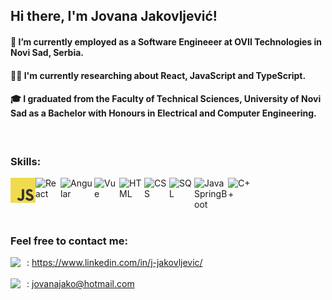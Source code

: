## Hi there, I'm Jovana Jakovljević!

<h4>💼 I’m currently employed as a Software Engineeer at OVII Technologies in Novi Sad, Serbia.</h4>
<h4>👩‍💻 I'm currently researching about React, JavaScript and TypeScript. </h4>
<h4>🎓 I graduated from the Faculty of Technical Sciences, University of Novi Sad as a Bachelor with Honours in Electrical and Computer Engineering.</h4>
<br/>

### Skills:
  <img align="left" title="JavaScript" width="40px" src="https://raw.githubusercontent.com/github/explore/80688e429a7d4ef2fca1e82350fe8e3517d3494d/topics/javascript/javascript.png" />
  <img align="left" title="React" width="40px" src="https://cdn.iconscout.com/icon/free/png-512/free-react-1-282599.png?f=webp&w=256" />
  <img align="left" title="Angular" width="54px" src="https://upload.wikimedia.org/wikipedia/commons/thumb/c/cf/Angular_full_color_logo.svg/2048px-Angular_full_color_logo.svg.png" />
  <img align="left" title="Vue" width="40px" src="https://upload.wikimedia.org/wikipedia/commons/thumb/9/95/Vue.js_Logo_2.svg/2367px-Vue.js_Logo_2.svg.png" />
  <img align="left" title="HTML" width="40px" src="https://w7.pngwing.com/pngs/390/229/png-transparent-logo-html5-brand-design-text-logo-number.png" />
  <img align="left" title="CSS" width="40px" src="https://upload.wikimedia.org/wikipedia/commons/thumb/6/62/CSS3_logo.svg/800px-CSS3_logo.svg.png" />
  <img align="left" title="SQL" width="40px" src="https://thumbs.dreamstime.com/b/sql-database-icon-logo-design-ui-ux-app-orange-inscription-shadow-96841969.jpg" />
  <img align="left" title="Java SpringBoot" width="54px" src="https://i.pinimg.com/originals/f1/ea/a7/f1eaa7278f64e27128e062a3de918265.png" />
  <img align="left" title="C++" width="40px" src="https://upload.wikimedia.org/wikipedia/commons/thumb/1/18/ISO_C%2B%2B_Logo.svg/1200px-ISO_C%2B%2B_Logo.svg.png" />
  
<br/>
<br/>
<br/>
<br/>

### Feel free to contact me:
<img align="left"  width="26px" src="https://upload.wikimedia.org/wikipedia/commons/c/ca/LinkedIn_logo_initials.png" />: https://www.linkedin.com/in/j-jakovljevic/
<br><br>
<img align="left"  width="26px" src="https://i.pinimg.com/originals/1b/22/fd/1b22fd858e93265a3a2fa2060cfc1219.jpg" />: jovanajako@hotmail.com



